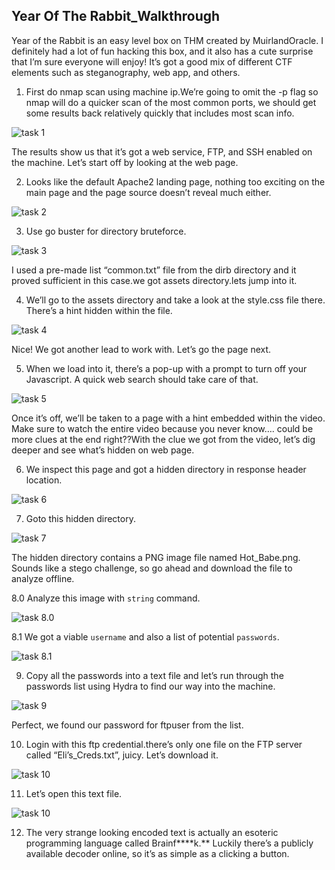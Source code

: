 ## Year Of The Rabbit_Walkthrough

Year of the Rabbit is an easy level box on THM created by MuirlandOracle. I definitely had a lot of fun hacking this box, and it also has a cute surprise that I’m sure everyone will enjoy! It’s got a good mix of different CTF elements such as steganography, web app, and others.

1. First do nmap scan using machine ip.We’re going to omit the -p flag so nmap will do a quicker scan of the most common ports, we should get some results back relatively quickly that includes most scan info.

![task 1](https://github.com/geeksniper/my-TryHackMe-Writeups/blob/0262db8f58e8e50000e2720ff86536ff313761be/Year-Of-The-Rabit_Walkthrough/yearoftherabit-img/1.%20nmap-scan.png)

The results show us that it’s got a web service, FTP, and SSH enabled on the machine. Let’s start off by looking at the web page.

2. Looks like the default Apache2 landing page, nothing too exciting on the main page and the page source doesn’t reveal much either.

![task 2](https://github.com/geeksniper/my-TryHackMe-Writeups/blob/18000fea3a413dfd63f51dd5ecf267fe36f70cd6/Year-Of-The-Rabit_Walkthrough/yearoftherabit-img/2.%20default-siteview.png)

3. Use go buster for directory bruteforce.

![task 3](https://github.com/geeksniper/my-TryHackMe-Writeups/blob/5b4b28b78db2622295c1262d0088841a6c47d765/Year-Of-The-Rabit_Walkthrough/yearoftherabit-img/3.%20got-hidden-directory.png)

I used a pre-made list “common.txt” file from the dirb directory and it proved sufficient in this case.we got assets directory.lets jump into it.

4. We’ll go to the assets directory and take a look at the style.css file there. There’s a hint hidden within the file.

![task 4](https://github.com/geeksniper/my-TryHackMe-Writeups/blob/f56ab7216e2b15f827b8243e5243787bf9a2e640/Year-Of-The-Rabit_Walkthrough/yearoftherabit-img/4.%20got-hidden-directory-in-css-comment.png)

Nice! We got another lead to work with. Let’s go the page next.

5. When we load into it, there’s a pop-up with a prompt to turn off your Javascript. A quick web search should take care of that.

![task 5](https://github.com/geeksniper/my-TryHackMe-Writeups/blob/f56ab7216e2b15f827b8243e5243787bf9a2e640/Year-Of-The-Rabit_Walkthrough/yearoftherabit-img/5.%20its-popup-js-error.png)

Once it’s off, we’ll be taken to a page with a hint embedded within the video. Make sure to watch the entire video because you never know…. could be more clues at  the end right??With the clue we got from the video, let’s dig deeper and see what’s hidden on web page.

6. We inspect this page and got a hidden directory in response header location.

![task 6](https://github.com/geeksniper/my-TryHackMe-Writeups/blob/f56ab7216e2b15f827b8243e5243787bf9a2e640/Year-Of-The-Rabit_Walkthrough/yearoftherabit-img/6.%20we-inspect-this-phpfile-and-got-hidendirectory-in-response-header.png)

7. Goto this hidden directory.

![task 7](https://github.com/geeksniper/my-TryHackMe-Writeups/blob/6f9a6be88bf657fd2b273f68eafbe2abebd96045/Year-Of-The-Rabit_Walkthrough/yearoftherabit-img/7.%20goto-this-directory-got-a-picture-download-it.png)

The hidden directory contains a PNG image file named Hot_Babe.png. Sounds like a stego challenge, so go ahead and download the file to analyze offline.

8.0 Analyze this image with `string` command.

![task 8.0](https://github.com/geeksniper/my-TryHackMe-Writeups/blob/6f9a6be88bf657fd2b273f68eafbe2abebd96045/Year-Of-The-Rabit_Walkthrough/yearoftherabit-img/8.0%20see-the-string-value-of-this-image.png)

8.1 We got a viable `username` and also a list of potential `passwords`.

![task 8.1](https://github.com/geeksniper/my-TryHackMe-Writeups/blob/6f9a6be88bf657fd2b273f68eafbe2abebd96045/Year-Of-The-Rabit_Walkthrough/yearoftherabit-img/8.1%20got-ftp-user-name-and-password.png)

9. Copy all the passwords into a text file and let’s run through the passwords list using Hydra to find our way into the machine.

![task 9](https://github.com/geeksniper/my-TryHackMe-Writeups/blob/2d1ea345944f16606cdeaa895fa9d33350daea5a/Year-Of-The-Rabit_Walkthrough/yearoftherabit-img/9.%20use-hydra-for-password-bruteforce-and-got-ftp-password.png)

Perfect, we found our password for ftpuser from the list.

10. Login with this ftp credential.there’s only one file on the FTP server called “Eli’s_Creds.txt”, juicy. Let’s download it.

![task 10](https://github.com/geeksniper/my-TryHackMe-Writeups/blob/2d1ea345944f16606cdeaa895fa9d33350daea5a/Year-Of-The-Rabit_Walkthrough/yearoftherabit-img/10.%20login-ftp-got-a-file-download-the-file.png)

11. Let’s open this text file.

![task 10](https://github.com/geeksniper/my-TryHackMe-Writeups/blob/2d1ea345944f16606cdeaa895fa9d33350daea5a/Year-Of-The-Rabit_Walkthrough/yearoftherabit-img/11.%20open-the-file-got-this-now-need-to-decode.png)

12. The very strange looking encoded text is actually an esoteric programming language called Brainf****k.** Luckily there’s a publicly available decoder online, so it’s as simple as a clicking a button.









